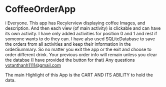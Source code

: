 # CoffeeOrderApp
i Everyone. This app has 
Recylerview displaying coffee Images, and description. And then each view (of main activity) is clickable and can have its own activity.
I have only added activities for position 0 and 1 and rest if someone wants to do they can. 
I have also used SQLiteDatabase to save the orders from all activities and keep their information in the orderSummary. So no matter you exit the app or the exit and choose to order 
different drink. Your previous order info will remain unless you clear the databse (I have provided the button for that) 
Any questions votanthanh1111@gmail.com

The main Highlight of this App is the CART AND ITS ABILITY to hold the data.
